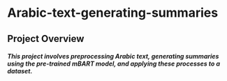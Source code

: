 # Arabic-text-generating-summaries
## Project Overview
##### This project involves preprocessing Arabic text, generating summaries using the pre-trained mBART model, and applying these processes to a dataset.
